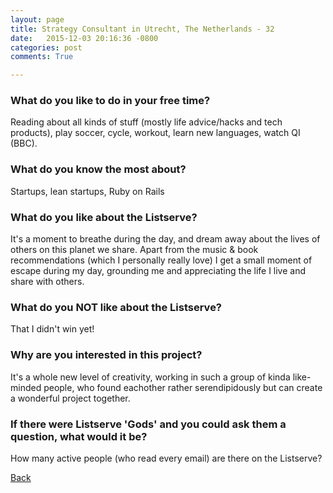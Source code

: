 ```yaml
---
layout: page
title: Strategy Consultant in Utrecht, The Netherlands - 32
date:   2015-12-03 20:16:36 -0800
categories: post
comments: True

---
```


### What do you like to do in your free time?
<p>Reading about all kinds of stuff (mostly life advice/hacks and tech products), play soccer, cycle, workout, learn new languages, watch QI (BBC).</p>

### What do you know the most about?
<p>Startups, lean startups, Ruby on Rails</p>

### What do you like about the Listserve?
<p>It's a moment to breathe during the day, and dream away about the lives of others on this planet we share. Apart from the music & book recommendations (which I personally really love) I get a small moment of escape during my day, grounding me and appreciating the life I live and share with others.</p>

### What do you NOT like about the Listserve?
<p>That I didn't win yet!</p>

### Why are you interested in this project?
<p>It's a whole new level of creativity, working in such a group of kinda like-minded people, who found eachother rather serendipidously but can create a wonderful project together.</p>

### If there were Listserve 'Gods' and you could ask them a question, what would it be?
<p>How many active people (who read every email) are there on the Listserve?</p>

[Back][1]

[1]: /home/responders/all